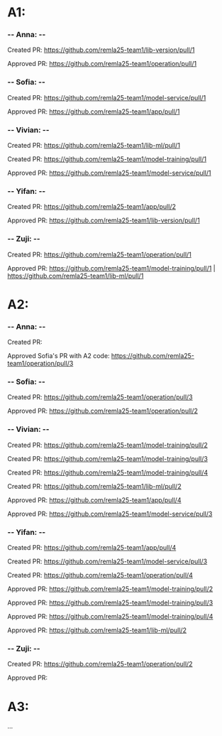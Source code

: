 # A1:

### -- Anna: --
Created PR: https://github.com/remla25-team1/lib-version/pull/1

Approved PR: https://github.com/remla25-team1/operation/pull/1

### -- Sofia: --
Created PR: https://github.com/remla25-team1/model-service/pull/1

Approved PR: https://github.com/remla25-team1/app/pull/1

### -- Vivian: --
Created PR: https://github.com/remla25-team1/lib-ml/pull/1

Created PR: https://github.com/remla25-team1/model-training/pull/1

Approved PR: https://github.com/remla25-team1/model-service/pull/1

### -- Yifan: --
Created PR: https://github.com/remla25-team1/app/pull/2

Approved PR: https://github.com/remla25-team1/lib-version/pull/1

### -- Zuji: --
Created PR: https://github.com/remla25-team1/operation/pull/1

Approved PR: https://github.com/remla25-team1/model-training/pull/1 | https://github.com/remla25-team1/lib-ml/pull/1

# A2:

### -- Anna: --
Created PR: 

Approved Sofia's PR with A2 code: https://github.com/remla25-team1/operation/pull/3

### -- Sofia: --
Created PR: https://github.com/remla25-team1/operation/pull/3

Approved PR: https://github.com/remla25-team1/operation/pull/2

### -- Vivian: --
Created PR: https://github.com/remla25-team1/model-training/pull/2

Created PR: https://github.com/remla25-team1/model-training/pull/3

Created PR: https://github.com/remla25-team1/model-training/pull/4

Created PR: https://github.com/remla25-team1/lib-ml/pull/2

Approved PR: https://github.com/remla25-team1/app/pull/4 

Approved PR: https://github.com/remla25-team1/model-service/pull/3

### -- Yifan: --
Created PR: https://github.com/remla25-team1/app/pull/4

Created PR: https://github.com/remla25-team1/model-service/pull/3

Created PR: https://github.com/remla25-team1/operation/pull/4

Approved PR: https://github.com/remla25-team1/model-training/pull/2

Approved PR: https://github.com/remla25-team1/model-training/pull/3

Approved PR: https://github.com/remla25-team1/model-training/pull/4

Approved PR: https://github.com/remla25-team1/lib-ml/pull/2

### -- Zuji: --
Created PR: https://github.com/remla25-team1/operation/pull/2

Approved PR: 

# A3:
...
